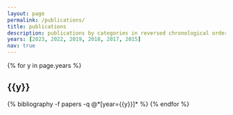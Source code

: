 ```yaml
---
layout: page
permalink: /publications/
title: publications
description: publications by categories in reversed chronological order. generated by jekyll-scholar.
years: [2023, 2022, 2019, 2018, 2017, 2015]
nav: true
---
```


<div class="publications">

{% for y in page.years %}
  <h2 class="year">{{y}}</h2>
  {% bibliography -f papers -q @*[year={{y}}]* %}
{% endfor %}

</div>

